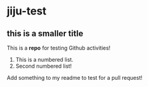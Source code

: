 # jiju-test
## this is a smaller title
This is a **repo** for testing Github activities!

1. This is a numbered list.
2. Second numbered list!

Add something to my readme to test for a pull request!
